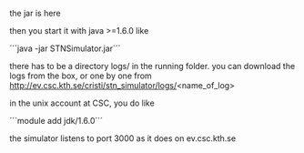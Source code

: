 the jar is here

then you start it with java >=1.6.0 like

´´´java -jar STNSimulator.jar´´´

there has to be a directory logs/ in the running folder. you can download the logs from the box, or one by one from http://ev.csc.kth.se/cristi/stn_simulator/logs/<name_of_log>

in the unix account at CSC, you do like

´´´module add jdk/1.6.0´´´

the simulator listens to port 3000 as it does on ev.csc.kth.se

